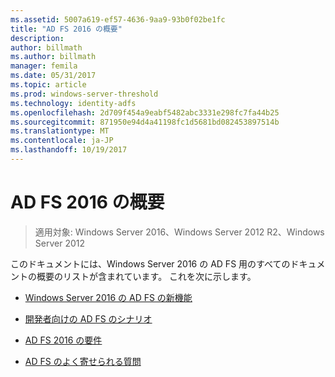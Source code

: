 ```yaml
---
ms.assetid: 5007a619-ef57-4636-9aa9-93b0f02be1fc
title: "AD FS 2016 の概要"
description: 
author: billmath
ms.author: billmath
manager: femila
ms.date: 05/31/2017
ms.topic: article
ms.prod: windows-server-threshold
ms.technology: identity-adfs
ms.openlocfilehash: 2d709f454a9eabf5482abc3331e298fc7fa44b25
ms.sourcegitcommit: 871950e94d4a41198fc1d5681bd082453897514b
ms.translationtype: MT
ms.contentlocale: ja-JP
ms.lasthandoff: 10/19/2017
---
```

# <a name="ad-fs-2016-overview"></a>AD FS 2016 の概要

>適用対象: Windows Server 2016、Windows Server 2012 R2、Windows Server 2012

このドキュメントには、Windows Server 2016 の AD FS 用のすべてのドキュメントの概要のリストが含まれています。 これを次に示します。
  
  
  
* [Windows Server 2016 の AD FS の新機能](../ad-fs/overview/whats-new-active-directory-federation-services-windows-server.md)  
  
* [開発者向けの AD FS のシナリオ](../ad-fs/overview/AD-FS-Scenarios-for-Developers.md) 

* [AD FS 2016 の要件](../ad-fs/overview/AD-FS-2016-Requirements.md)

* [AD FS のよく寄せられる質問](../ad-fs/overview/AD-FS-FAQ.md)

  
  

